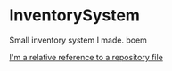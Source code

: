 # InventorySystem
Small inventory system I made. boem

[I'm a relative reference to a repository file](../Solemnity/InventorySystem/tree/master/InventorySystem/InventorySystem)
